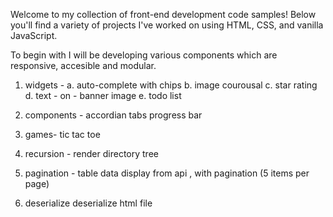 
Welcome to my collection of front-end development code samples! Below you'll find a variety of projects I've worked on using HTML, CSS, and vanilla JavaScript.

To begin with I will be developing various components which are responsive, accesible and modular.

1. widgets -
a. auto-complete with chips 
b. image courousal 
c. star rating 
d. text - on - banner image 
e. todo list

2. components -
   accordian
   tabs
   progress bar

3. games-
    tic tac toe

4. recursion -
    render directory tree

5. pagination -
    table data display from api , with pagination (5 items per page)

6. deserialize
     deserialize html file
